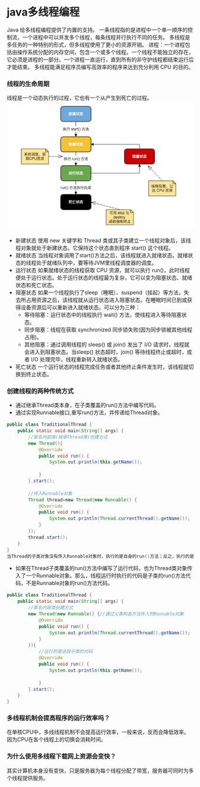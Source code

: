 # java多线程编程
Java 给多线程编程提供了内置的支持。 一条线程指的是进程中一个单一顺序的控制流，一个进程中可以并发多个线程，每条线程并行执行不同的任务。
多线程是多任务的一种特别的形式，但多线程使用了更小的资源开销。
进程：一个进程包括由操作系统分配的内存空间，包含一个或多个线程。一个线程不能独立的存在，它必须是进程的一部分。一个进程一直运行，直到所有的非守护线程都结束运行后才能结束。
多线程能满足程序员编写高效率的程序来达到充分利用 CPU 的目的。

### 线程的生命周期
线程是一个动态执行的过程，它也有一个从产生到死亡的过程。
![image](/.assets/images/1.png)
- 新建状态
使用 new 关键字和 Thread 类或其子类建立一个线程对象后，该线程对象就处于新建状态。它保持这个状态直到程序 start() 这个线程。
- 就绪状态
当线程对象调用了start()方法之后，该线程就进入就绪状态。就绪状态的线程处于就绪队列中，要等待JVM里线程调度器的调度。
- 运行状态
如果就绪状态的线程获取 CPU 资源，就可以执行 run()，此时线程便处于运行状态。处于运行状态的线程最为复杂，它可以变为阻塞状态、就绪状态和死亡状态。
- 阻塞状态
如果一个线程执行了sleep（睡眠）、suspend（挂起）等方法，失去所占用资源之后，该线程就从运行状态进入阻塞状态。在睡眠时间已到或获得设备资源后可以重新进入就绪状态。可以分为三种：
   - 等待阻塞：运行状态中的线程执行 wait() 方法，使线程进入等待阻塞状态。
   - 同步阻塞：线程在获取 synchronized 同步锁失败(因为同步锁被其他线程占用)。
   - 其他阻塞：通过调用线程的 sleep() 或 join() 发出了 I/O 请求时，线程就会进入到阻塞状态。当sleep() 状态超时，join() 等待线程终止或超时，或者 I/O 处理完毕，线程重新转入就绪状态。
- 死亡状态
一个运行状态的线程完成任务或者其他终止条件发生时，该线程就切换到终止状态。

### 创建线程的两种传统方式
- 通过继承Thread类本身，在子类覆盖的run()方法中编写代码。
- 通过实现Runnable接口,重写run()方法，并传递给Thread对象。
```java
public class TraditionalThread {
    public static void main(String[] args) {
        //匿名内部类(继承Thread类)创建方式
        new Thread(){
            @Override
            public void run() {
                System.out.println(this.getName());

            }
        }.start();

        //传入Runnable对象
        Thread thread=new Thread(new Runnable() {
            @Override
            public void run() {
                System.out.println(Thread.currentThread().getName());
            }
        });
        thread.start();
    }
}
当Thread的子类对象没有传入Runnable对象时，执行的是自身的run()方法；反之，执行的是Runnable对象中的run()方法。
```
- 如果在Thread子类覆盖的run()方法中编写了运行代码，也为Thread类对象传入了一个Runnable对象。那么，线程运行时执行的代码是子类的run()方法代码，不是Runnable对象的run()方法代码。
```java
public class TraditionalThread {
    public static void main(String[] args) {
        //匿名内部类创建方式
        new Thread(new Runnable() {//通过父类构造方法传入的Runnable对象
            @Override
            public void run() {
                System.out.println(Thread.currentThread().getName());
            }
        }){
            //运行的是这段子类的代码
            @Override
            public void run() {
                System.out.println(this.getName());

            }
        }.start();
    }
}
```
### 多线程机制会提高程序的运行效率吗？
在单核CPU中，多线线程机制不会提高运行效率，一般来说，反而会降低效率。因为CPU在各个线程上的切换会消耗时间。
### 为什么使用多线程下载网上资源会变快？
其实计算机本身没有变快，只是服务器为每个线程分配了带宽，服务器可同时为多个线程提供服务。
